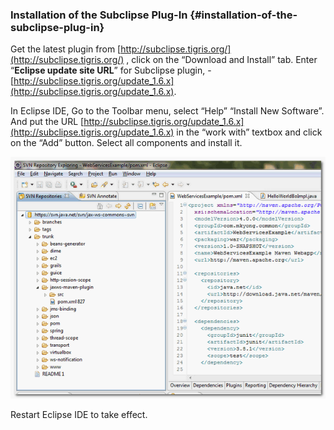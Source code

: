 ### Installation of the Subclipse Plug-In {#installation-of-the-subclipse-plug-in}

Get the latest plugin from [http://subclipse.tigris.org/](http://subclipse.tigris.org/) , click on the “Download and Install” tab. Enter “**Eclipse update site URL**” for Subclipse plugin, - [http://subclipse.tigris.org/update_1.6.x](http://subclipse.tigris.org/update_1.6.x).

In Eclipse IDE, Go to the Toolbar menu, select “Help” “Install New Software”. And put the URL [http://subclipse.tigris.org/update_1.6.x](http://subclipse.tigris.org/update_1.6.x) in the “work with” textbox and click on the “Add” button. Select all components and install it.

![svn-eclipse](../assets/svn-eclipse.png)

Restart Eclipse IDE to take effect.